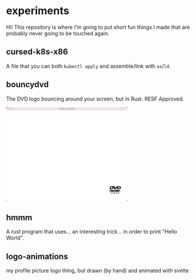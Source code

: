 # experiments

Hi! This repository is where I'm going to put short fun things I made that are probably never going to be touched again.

## cursed-k8s-x86

A file that you can both `kubectl apply` and assemble/link with `as`/`ld`.

## bouncydvd

The DVD logo bouncing around your screen, but in Rust. RESF Approved.

<img src="./bouncydvd/preview.gif" height="256">

## hmmm

A rust program that uses... an interesting trick... in order to print "Hello World".

## logo-animations

my profile picture logo thing, but drawn (by hand) and animated with svelte

